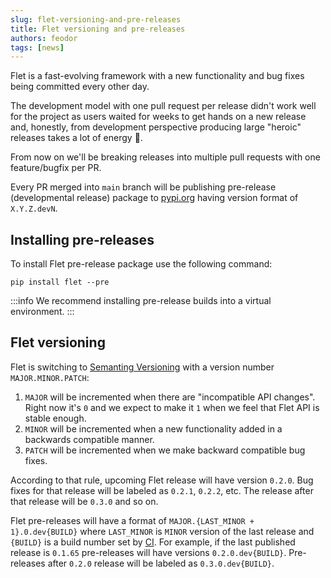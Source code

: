 ```yaml
---
slug: flet-versioning-and-pre-releases
title: Flet versioning and pre-releases
authors: feodor
tags: [news]
---
```


Flet is a fast-evolving framework with a new functionality and bug fixes being committed every other day.

The development model with one pull request per release didn't work well for the project as users waited for weeks to get hands on a new release and, honestly, from development perspective producing large "heroic" releases takes a lot of energy 🫠.

From now on we'll be breaking releases into multiple pull requests with one feature/bugfix per PR.

Every PR merged into `main` branch will be publishing pre-release (developmental release) package to [pypi.org](https://pypi.org/project/flet/) having version format of `X.Y.Z.devN`.

## Installing pre-releases

To install Flet pre-release package use the following command:

```
pip install flet --pre
```

:::info
We recommend installing pre-release builds into a virtual environment.
:::

## Flet versioning

Flet is switching to [Semanting Versioning](https://semver.org/) with a version number `MAJOR.MINOR.PATCH`:

1. `MAJOR` will be incremented when there are "incompatible API changes". Right now it's `0` and we expect to make it `1` when we feel that Flet API is stable enough.
2. `MINOR` will be incremented when a new functionality added in a backwards compatible manner.
3. `PATCH` will be incremented when we make backward compatible bug fixes.

According to that rule, upcoming Flet release will have version `0.2.0`. Bug fixes for that release will be labeled as `0.2.1`, `0.2.2`, etc. The release after that release will be `0.3.0` and so on.

Flet pre-releases will have a format of `MAJOR.{LAST_MINOR + 1}.0.dev{BUILD}` where `LAST_MINOR` is `MINOR` version of the last release and `{BUILD}` is a build number set by [CI](https://ci.appveyor.com/project/flet-dev/flet). For example, if the last published release is `0.1.65` pre-releases will have versions `0.2.0.dev{BUILD}`. Pre-releases after `0.2.0` release will be labeled as `0.3.0.dev{BUILD}`.